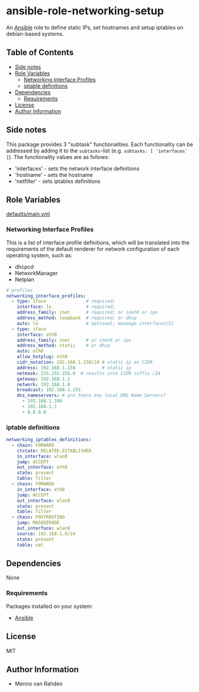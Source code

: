 # ansible-role-networking-setup <!-- omit in toc -->

An [Ansible](https://www.ansible.com) role to define static IPs, set hostnames and setup iptables on debian-based systems.

## Table of Contents <!-- omit in toc -->

- [Side notes](#Side-notes)
- [Role Variables](#Role-Variables)
  - [Networking Interface Profiles](#Networking-Interface-Profiles)
  - [iptable definitions](#iptable-definitions)
- [Dependencies](#Dependencies)
  - [Requirements](#Requirements)
- [License](#License)
- [Author Information](#Author-Information)

## Side notes

This package provides 3 "subtask" functionalities.
Each functionality can be addressed by adding it to the `subtasks`-list (e.g. `subtasks: [ 'interfaces' ]`).
The functionality values are as follows:

  - 'interfaces' - sets the network interface definitions
  - 'hostname' - sets the hostname
  - 'netfilter' - sets iptables definitions

## Role Variables

[defaults/main.yml](defaults/main.yml)

### Networking Interface Profiles

This is a list of interface profile definitions, which will be translated into the requirements of the default renderer for network configuration of each operating system, such as:

- dhcpcd
- NetworkManager
- Netplan

```yaml
# profiles
networking_interface_profiles:
  - type: iface               # required;
    interface: lo             # required;
    address_family: inet      # required; or inet6 or ipx
    address_method: loopback  # required; or dhcp
    auto: lo                  # optional; manpage interfaces(5)
  - type: iface
    interface: eth0
    address_family: inet      # or inet6 or ipx
    address_method: static    # or dhcp
    auto: eth0
    allow_hotplug: eth0
    cidr_notation: 192.168.1.150/24 # static ip as CIDR
    address: 192.168.1.150          # static ip
    netmask: 255.255.255.0  # results into CIDR suffix /24
    gateway: 192.168.1.1
    network: 192.168.1.0
    broadcast: 192.168.1.255
    dns_nameservers: # are there any local DNS Name Servers?
      - 192.168.1.100
      - 192.168.1.1
      - 8.8.8.8
```

### iptable definitions

```yaml
networking_iptables_definitions:
  - chain: FORWARD
    ctstate: RELATED,ESTABLISHED
    in_interface: wlan0
    jump: ACCEPT
    out_interface: eth0
    state: present
    table: filter
  - chain: FORWARD
    in_interface: eth0
    jump: ACCEPT
    out_interface: wlan0
    state: present
    table: filter
  - chain: POSTROUTING
    jump: MASQUERADE
    out_interface: wlan0
    source: 192.168.1.0/24
    state: present
    table: nat
```

## Dependencies

None

### Requirements

Packages installed on your system:

- [Ansible](https://www.ansible.com)

## License

MIT

## Author Information

- Menno van Rahden
